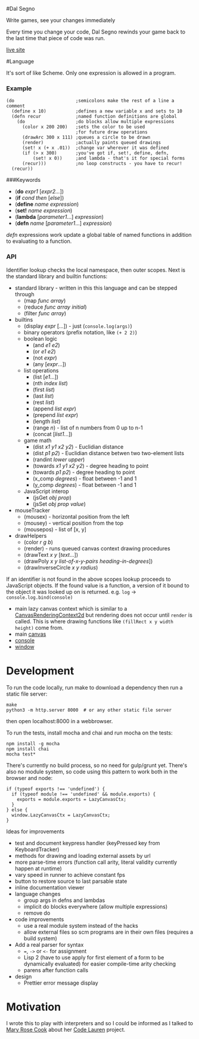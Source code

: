 #Dal Segno

Write games, see your changes immediately

Every time you change your code, Dal Segno rewinds your game
back to the last time that piece of code was run.

[live site](http://dalsegno.ballingt.com/)

#Language

It's sort of like Scheme.
Only one expression is allowed in a program.

### Example

    (do                       ;semicolons make the rest of a line a comment
      (define x 10)           ;defines a new variable x and sets to 10
      (defn recur             ;named function definitions are global
        (do                   ;do blocks allow multiple expressions
          (color x 200 200)   ;sets the color to be used
                              ;for future draw operations
          (drawArc 300 x 111) ;queues a circle to be drawn
          (render)            ;actually paints queued drawings
          (set! x (+ x .01))  ;change var wherever it was defined
          (if (> x 300)       ;you've got if, set!, define, defn,
              (set! x 0))     ;and lambda - that's it for special forms
          (recur)))           ;no loop constructs - you have to recur!
      (recur))

###Keywords
* (**do** *expr1* [*expr2...*])
* (**if** *cond* *then* [*else*])
* (**define** *name* *expression*)
* (**set!** *name* *expression*)
* (**lambda** [*parameter1*...] *expression*)
* (**defn** *name* [*parameter1*...] *expression*)

*defn* expressions work update a global table of named functions in addition to
evaluating to a function.

### API

Identifier lookup checks the local namespace, then outer scopes.
Next is the standard library and builtin functions:

* standard library - written in this this language and can be stepped through
  * (map *func* *array*)
  * (reduce *func* *array* *initial*)
  * (filter *func* *array*)
* builtins
  * (display *expr* [...]) - just (`console.log(args)`)
  * binary operators (prefix notation, like `(+ 2 2)`)
  * boolean logic
    * (and *e1* *e2*)
    * (or *e1* *e2*)
    * (not *expr*)
    * (any [*expr*...])
  * list operations
    * (list [*e1*...])
    * (nth *index* *list*)
    * (first *list*)
    * (last *list*)
    * (rest *list*)
    * (append *list* *expr*)
    * (prepend *list* *expr*)
    * (length *list*)
    * (range *n*) - list of n numbers from 0 up to n-1
    * (concat [*list1*...])
  * game math
    * (dist *x1* *y1* *x2* *y2*) - Euclidian distance
    * (dist *p1* *p2*) - Euclidian distance betwen two two-element lists
    * (randint *lower* *upper*)
    * (towards *x1* *y1* *x2* *y2*) - degree heading to point
    * (towards *p1* *p2*) - degree heading to point
    * (x_comp *degrees*) - float between -1 and 1
    * (y_comp *degrees*) - float between -1 and 1
  * JavaScript interop
    * (jsGet *obj* *prop*)
    * (jsSet *obj* *prop* *value*)
* mouseTracker
  * (mousex) - horizontal position from the left
  * (mousey) - vertical position from the top
  * (mousepos) - list of [x, y]
* drawHelpers
  * (color *r* *g* *b*)
  * (render) - runs queued canvas context drawing procedures
  * (drawText *x* *y* [*text*...])
  * (drawPoly *x* *y* *list-of-x-y-pairs* *heading-in-degrees*])
  * (drawInverseCircle *x* *y* *radius*)

If an identifier is not found in the above scopes lookup proceeds to
JavaScript objects. If the found value is a function, a version of
it bound to the object it was looked up on is returned.
e.g. `log` -> `console.log.bind(console)`

* main lazy canvas context which is similar to a [CanvasRenderingContext2d](
  https://developer.mozilla.org/en-US/docs/Web/API/CanvasRenderingContext2D)
  but rendering does not occur until `render` is called. This is where
  drawing functions like `(fillRect x y width height)` come from.
* main [canvas](https://developer.mozilla.org/en-US/docs/Web/API/HTMLCanvasElement)
* [console](https://developer.mozilla.org/en-US/docs/Web/API/Console)
* [window](https://developer.mozilla.org/en-US/docs/Web/API/Window)

# Development

To run the code locally, run make to download a dependency then run a static file server:

    make
    python3 -m http.server 8000  # or any other static file server

then open localhost:8000 in a webbrowser.

To run the tests, install mocha and chai and run mocha on the tests:

    npm install -g mocha
    npm install chai
    mocha test*

There's currently no build process, so no need for gulp/grunt yet.
There's also no module system, so code using this pattern to work
both in the browser and node:

    if (typeof exports !== 'undefined') {
      if (typeof module !== 'undefined' && module.exports) {
        exports = module.exports = LazyCanvasCtx;
      }
    } else {
      window.LazyCanvasCtx = LazyCanvasCtx;
    }

Ideas for improvements

* test and document keypress handler (keyPressed key from KeyboardTracker)
* methods for drawing and loading external assets by url
* more parse-time errors (function call arity, literal validity
  currently happen at runtime)
* vary speed in runner to achieve constant fps
* button to restore source to last parsable state
* inline documentation viewer
* language changes
  * group args in defns and lambdas
  * implicit do blocks everywhere (allow multiple expressions)
  * remove do
* code improvements
  * use a real module system instead of the hacks
  * allow external files so scm programs are in their own files (requires
    a build system)
* Add a real parser for syntax
  * `=`, `->` or `<-` for assignment
  * Lisp 2 (have to use apply for first element of a form to be dynamically
    evaluated) for easier compile-time arity checking
  * parens after function calls
* design
  * Prettier error message display

# Motivation

I wrote this to play with interpreters and so I could be informed as
I talked to [Mary Rose Cook](http://maryrosecook.com/) about her
[Code Lauren](http://codelauren.com/) project.
